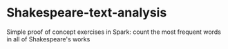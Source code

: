 # Shakespeare-text-analysis 
Simple proof of concept exercises in Spark: count the most frequent words in all of Shakespeare's works
